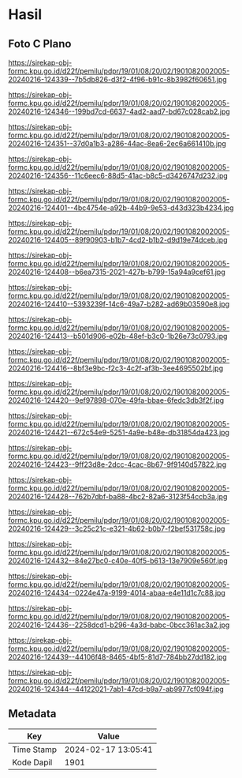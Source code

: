 # Hasil

## Foto C Plano

https://sirekap-obj-formc.kpu.go.id/d22f/pemilu/pdpr/19/01/08/20/02/1901082002005-20240216-124339--7b5db826-d3f2-4f96-b91c-8b3982f60651.jpg

https://sirekap-obj-formc.kpu.go.id/d22f/pemilu/pdpr/19/01/08/20/02/1901082002005-20240216-124346--199bd7cd-6637-4ad2-aad7-bd67c028cab2.jpg

https://sirekap-obj-formc.kpu.go.id/d22f/pemilu/pdpr/19/01/08/20/02/1901082002005-20240216-124351--37d0a1b3-a286-44ac-8ea6-2ec6a661410b.jpg

https://sirekap-obj-formc.kpu.go.id/d22f/pemilu/pdpr/19/01/08/20/02/1901082002005-20240216-124356--11c6eec6-88d5-41ac-b8c5-d3426747d232.jpg

https://sirekap-obj-formc.kpu.go.id/d22f/pemilu/pdpr/19/01/08/20/02/1901082002005-20240216-124401--4bc4754e-a92b-44b9-9e53-d43d323b4234.jpg

https://sirekap-obj-formc.kpu.go.id/d22f/pemilu/pdpr/19/01/08/20/02/1901082002005-20240216-124405--89f90903-b1b7-4cd2-b1b2-d9d19e74dceb.jpg

https://sirekap-obj-formc.kpu.go.id/d22f/pemilu/pdpr/19/01/08/20/02/1901082002005-20240216-124408--b6ea7315-2021-427b-b799-15a94a9cef61.jpg

https://sirekap-obj-formc.kpu.go.id/d22f/pemilu/pdpr/19/01/08/20/02/1901082002005-20240216-124410--5393239f-14c6-49a7-b282-ad69b03590e8.jpg

https://sirekap-obj-formc.kpu.go.id/d22f/pemilu/pdpr/19/01/08/20/02/1901082002005-20240216-124413--b501d906-e02b-48ef-b3c0-1b26e73c0793.jpg

https://sirekap-obj-formc.kpu.go.id/d22f/pemilu/pdpr/19/01/08/20/02/1901082002005-20240216-124416--8bf3e9bc-f2c3-4c2f-af3b-3ee4695502bf.jpg

https://sirekap-obj-formc.kpu.go.id/d22f/pemilu/pdpr/19/01/08/20/02/1901082002005-20240216-124420--9ef97898-070e-49fa-bbae-6fedc3db3f2f.jpg

https://sirekap-obj-formc.kpu.go.id/d22f/pemilu/pdpr/19/01/08/20/02/1901082002005-20240216-124421--672c54e9-5251-4a9e-b48e-db31854da423.jpg

https://sirekap-obj-formc.kpu.go.id/d22f/pemilu/pdpr/19/01/08/20/02/1901082002005-20240216-124423--9ff23d8e-2dcc-4cac-8b67-9f9140d57822.jpg

https://sirekap-obj-formc.kpu.go.id/d22f/pemilu/pdpr/19/01/08/20/02/1901082002005-20240216-124428--762b7dbf-ba88-4bc2-82a6-3123f54ccb3a.jpg

https://sirekap-obj-formc.kpu.go.id/d22f/pemilu/pdpr/19/01/08/20/02/1901082002005-20240216-124429--3c25c21c-e321-4b62-b0b7-f2bef531758c.jpg

https://sirekap-obj-formc.kpu.go.id/d22f/pemilu/pdpr/19/01/08/20/02/1901082002005-20240216-124432--84e27bc0-c40e-40f5-b613-13e7909e560f.jpg

https://sirekap-obj-formc.kpu.go.id/d22f/pemilu/pdpr/19/01/08/20/02/1901082002005-20240216-124434--0224e47a-9199-4014-abaa-e4e11d1c7c88.jpg

https://sirekap-obj-formc.kpu.go.id/d22f/pemilu/pdpr/19/01/08/20/02/1901082002005-20240216-124436--2258dcd1-b296-4a3d-babc-0bcc361ac3a2.jpg

https://sirekap-obj-formc.kpu.go.id/d22f/pemilu/pdpr/19/01/08/20/02/1901082002005-20240216-124439--44106f48-8465-4bf5-81d7-784bb27dd182.jpg

https://sirekap-obj-formc.kpu.go.id/d22f/pemilu/pdpr/19/01/08/20/02/1901082002005-20240216-124344--44122021-7ab1-47cd-b9a7-ab9977cf094f.jpg


## Metadata

| Key        | Value               |
| ---------- | ------------------- |
| Time Stamp | 2024-02-17 13:05:41 |
| Kode Dapil | 1901                |



